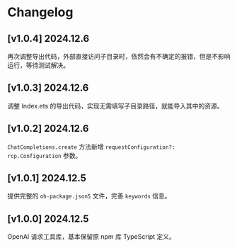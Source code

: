 # Changelog

## [v1.0.4] 2024.12.6

再次调整导出代码，外部直接访问子目录时，依然会有不确定的报错，但是不影响运行，等待测试解决。

## [v1.0.3] 2024.12.6

调整 Index.ets 的导出代码，实现无需填写子目录路径，就能导入其中的资源。

## [v1.0.2] 2024.12.6

`ChatCompletions.create` 方法新增 `requestConfiguration?: rcp.Configuration` 参数。

## [v1.0.1] 2024.12.5

提供完整的 `oh-package.json5` 文件，完善 `keywords` 信息。

## [v1.0.0] 2024.12.5

OpenAI 请求工具库，基本保留原 npm 库 TypeScript 定义。